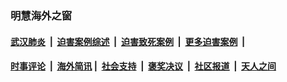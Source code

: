 
### 明慧海外之窗

####  [武汉肺炎](indexes/365.md?t=05210801) &nbsp;|&nbsp;  [迫害案例综述](indexes/328.md?t=05210801) &nbsp;|&nbsp; [迫害致死案例](indexes/277.md?t=05210801)  &nbsp;|&nbsp; [更多迫害案例](indexes/81.md?t=05210801)  &nbsp;|&nbsp; 
####  [时事评论](indexes/19.md?t=05210801) &nbsp;|&nbsp; [海外简讯](indexes/245.md?t=05210801)&nbsp;|&nbsp;  [社会支持](indexes/140.md?t=05210801) &nbsp;|&nbsp; [褒奖决议](indexes/282.md?t=05210801) &nbsp;|&nbsp; [社区报道](indexes/91.md?t=05210801)  &nbsp;|&nbsp; [天人之间](indexes/78.md?t=05210801) 

